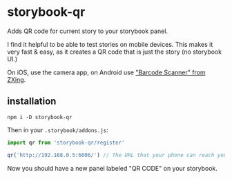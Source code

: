 # storybook-qr

Adds QR code for current story to your storybook panel.

I find it helpful to be able to test stories on mobile devices. This makes it very fast & easy, as it creates a QR code that is just the story (no storybook UI.)

On iOS, use the camera app, on Android use ["Barcode Scanner" from ZXing](https://play.google.com/store/apps/details?id=com.google.zxing.client.android).

## installation

`npm i -D storybook-qr`

Then in your `.storybook/addons.js`:

```js
import qr from 'storybook-qr/register'

qr('http://192.168.0.5:6006/') // The URL that your phone can reach your storybook at
```

Now you should have a new panel labeled "QR CODE" on your storybook.

